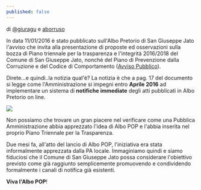 ```yaml
---
published: false
---
```


di [@giuragu](https://twitter.com/giuragu) e [aborruso](https://twitter.com/aborruso)

In data 11/01/2016 è stato pubblicato sull'Albo Pretorio di San Giuseppe Jato l'avviso che invita alla presentazione di proposte ed osservazioni sulla bozza di Piano triennale per la trasparenza e l'integrità 2016/2018 del Comune di San Giuseppe Jato, nonchè del Piano di Prevenzione dalla Corruzione e del Codice di Comportamento ([Avviso Pubblico](http://156.54.128.62/sgjato/mc/mc_p_dettaglio.php?id_pubbl=1344)).

Direte...e quindi..la notizia qual'è?
La notizia è che a pag. 17 del documento si legge come l'Amministrazione si impegni  entro **Aprile 2016** ad implementare un sistema di **notifiche immediate** degli atti pubblicati in Albo Pretorio on line.

![](http://i.imgur.com/o13Cem3.png)

Non possiamo che trovare un gran piacere nel verificare come una Pubblica Amministrazione abbia apprezzato l'idea di Albo POP e l'abbia inserita nel proprio Piano Triennale per la Trasparenza.

Due mesi fa, all'atto del lancio di Albo POP, l'iniziativa era stata informalmente apprezzata dalla PA locale. Immaginiamo quindi e siamo  fiduciosi che il Comune di San Giuseppe Jato possa considerare l'obiettivo previsto come già raggiunto semplicemente promuovendo e condividendo formalmente i canali di notifica già esistenti.  

**Viva l'Albo POP**! 
